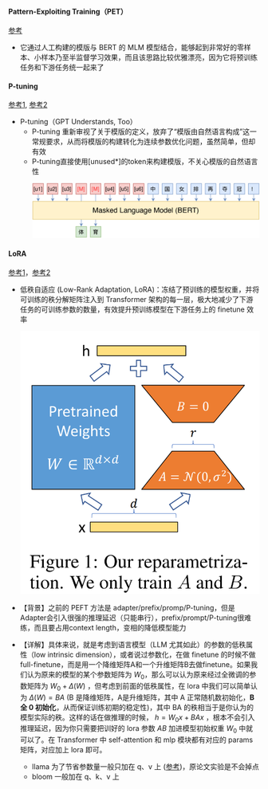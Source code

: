 #### Pattern-Exploiting Training（PET）
[参考](https://mp.weixin.qq.com/s?__biz=MzIwMTc4ODE0Mw%3D%3D&chksm=96ea6fe7a19de6f1be86b965e268df1b9c6320810cf32b6d64ddd3d238bf9088be41fb36adfe&idx=1&mid=2247512167&scene=21&sn=cc7695d92362e3b18a6e8969fb14dc27#wechat_redirect)
- 它通过人工构建的模版与 BERT 的 MLM 模型结合，能够起到非常好的零样本、小样本乃至半监督学习效果，而且该思路比较优雅漂亮，因为它将预训练任务和下游任务统一起来了

#### P-tuning
[参考1](https://arxiv.org/pdf/2103.10385.pdf), [参考2](https://blog.csdn.net/c9Yv2cf9I06K2A9E/article/details/115648821)
- P-tuning（GPT Understands, Too）
  - P-tuning 重新审视了关于模版的定义，放弃了“模版由自然语言构成”这一常规要求，从而将模版的构建转化为连续参数优化问题，虽然简单，但却有效
  - P-tuning直接使用[unused*]的token来构建模版，不关心模版的自然语言性
    	<p align="center">
 	 	 	 	 	 <img width="900" alt="ptuning" src="./images/ptuning.png">
 	 	 	 	 </p>


#### LoRA

[参考1](https://zhuanlan.zhihu.com/p/617211910)，[参考2](https://zhuanlan.zhihu.com/p/643560888#:~:text=%E4%BB%BB%E5%8A%A1%E4%B8%AD%E7%9A%84%E6%8C%91%E6%88%98-,7.Lora%E7%9A%84%E5%8E%9F%E7%90%86%E5%92%8C%E5%AD%98%E5%9C%A8%E7%9A%84%E9%97%AE%E9%A2%98%E8%AE%B2%E4%B8%80%E4%B8%8B%EF%BC%9F,-%E5%89%8D%E9%9D%A2%E5%9C%A84)
- 低秩自适应 (Low-Rank Adaptation, LoRA)：冻结了预训练的模型权重，并将可训练的秩分解矩阵注入到 Transformer 架构的每一层，极大地减少了下游任务的可训练参数的数量，有效提升预训练模型在下游任务上的 finetune 效率
    	<p align="center">
 	 	 	 	 	 <img width="900" alt="lora" src="./images/lora.png">
 	 	 	 	 </p>



- 【背景】之前的 PEFT 方法是 adapter/prefix/promp/P-tuning，但是Adapter会引入很强的推理延迟（只能串行），prefix/prompt/P-tuning很难练，而且要占用context length，变相的降低模型能力
- 【详解】具体来说，就是考虑到语言模型（LLM 尤其如此）的参数的低秩属性（low intrinsic dimension），或者说过参数化，在做 finetune 的时候不做 full-finetune，而是用一个降维矩阵A和一个升维矩阵B去做finetune。如果我们认为原来的模型的某个参数矩阵为  $W_{0}$，那么可以认为原来经过全微调的参数矩阵为 $W_{0} + \Delta(W)$ ，但考虑到前面的低秩属性，在 lora 中我们可以简单认为  $\Delta(W)=BA$  (B 是降维矩阵，A是升维矩阵，其中 A 正常随机数初始化，**B 全 0 初始化**，从而保证训练初期的稳定性)，其中 BA 的秩相当于是你认为的模型实际的秩。这样的话在做推理的时候， $h=W_{0}x + BAx$ ，根本不会引入推理延迟，因为你只需要把训好的 lora 参数 $AB$ 加进模型初始权重 $W_{0}$ 中就可以了。在 Transformer 中 self-attention 和 mlp 模块都有对应的 params 矩阵，对应加上 lora 即可。
  - llama 为了节省参数量一般只加在 q、v 上 ([参考](https://github.com/tloen/alpaca-lora/blob/main/finetune.py#L44))，原论文实验是不会掉点
  - bloom 一般加在 q、k、v 上
